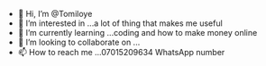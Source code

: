 - 👋 Hi, I’m @Tomiloye
- 👀 I’m interested in ...a lot of thing that makes me useful
- 🌱 I’m currently learning ...coding and how to make money online 
- 💞️ I’m looking to collaborate on ...
- 📫 How to reach me ...07015209634  WhatsApp number

<!---
Tomiloye/Tomiloye is a ✨ special ✨ repository because its `README.md` (this file) appears on your GitHub profile.
You can click the Preview link to take a look at your changes.
--->
